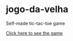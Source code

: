 # jogo-da-velha
Self-made tic-tac-toe game

[Click here to see the game](https://atilaivich.github.io/jogo-da-velha/)
